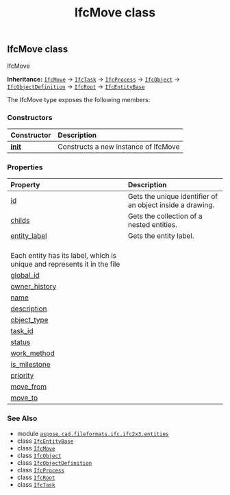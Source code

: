 ﻿---
title: IfcMove class
second_title: Aspose.CAD for Python via .NET API References
description: 
type: docs
weight: 3250
url: /python-net/aspose.cad.fileformats.ifc.ifc2x3.entities/ifcmove/
is_root: false
---

## IfcMove class

IfcMove



**Inheritance:** [`IfcMove`](/cad/python-net/aspose.cad.fileformats.ifc.ifc2x3.entities/ifcmove) → 
[`IfcTask`](/cad/python-net/aspose.cad.fileformats.ifc.ifc2x3.entities/ifctask) → 
[`IfcProcess`](/cad/python-net/aspose.cad.fileformats.ifc.ifc2x3.entities/ifcprocess) → 
[`IfcObject`](/cad/python-net/aspose.cad.fileformats.ifc.ifc2x3.entities/ifcobject) → 
[`IfcObjectDefinition`](/cad/python-net/aspose.cad.fileformats.ifc.ifc2x3.entities/ifcobjectdefinition) → 
[`IfcRoot`](/cad/python-net/aspose.cad.fileformats.ifc.ifc2x3.entities/ifcroot) → 
[`IfcEntityBase`](/cad/python-net/aspose.cad.fileformats.ifc/ifcentitybase)



The IfcMove type exposes the following members:

### Constructors
| Constructor | Description |
| :- | :- |
| [__init__](/cad/python-net/aspose.cad.fileformats.ifc.ifc2x3.entities/ifcmove/__init__/#) | Constructs a new instance of IfcMove |


### Properties
| Property | Description |
| :- | :- |
| [id](/cad/python-net/aspose.cad.fileformats.ifc.ifc2x3.entities/ifcmove/id) | Gets the unique identifier of an object inside a drawing. |
| [childs](/cad/python-net/aspose.cad.fileformats.ifc.ifc2x3.entities/ifcmove/childs) | Gets the collection of a nested entities. |
| [entity_label](/cad/python-net/aspose.cad.fileformats.ifc.ifc2x3.entities/ifcmove/entity_label) | Gets the entity label.<br/>Each entity has its label, which is unique and represents it in the file |
| [global_id](/cad/python-net/aspose.cad.fileformats.ifc.ifc2x3.entities/ifcmove/global_id) |  |
| [owner_history](/cad/python-net/aspose.cad.fileformats.ifc.ifc2x3.entities/ifcmove/owner_history) |  |
| [name](/cad/python-net/aspose.cad.fileformats.ifc.ifc2x3.entities/ifcmove/name) |  |
| [description](/cad/python-net/aspose.cad.fileformats.ifc.ifc2x3.entities/ifcmove/description) |  |
| [object_type](/cad/python-net/aspose.cad.fileformats.ifc.ifc2x3.entities/ifcmove/object_type) |  |
| [task_id](/cad/python-net/aspose.cad.fileformats.ifc.ifc2x3.entities/ifcmove/task_id) |  |
| [status](/cad/python-net/aspose.cad.fileformats.ifc.ifc2x3.entities/ifcmove/status) |  |
| [work_method](/cad/python-net/aspose.cad.fileformats.ifc.ifc2x3.entities/ifcmove/work_method) |  |
| [is_milestone](/cad/python-net/aspose.cad.fileformats.ifc.ifc2x3.entities/ifcmove/is_milestone) |  |
| [priority](/cad/python-net/aspose.cad.fileformats.ifc.ifc2x3.entities/ifcmove/priority) |  |
| [move_from](/cad/python-net/aspose.cad.fileformats.ifc.ifc2x3.entities/ifcmove/move_from) |  |
| [move_to](/cad/python-net/aspose.cad.fileformats.ifc.ifc2x3.entities/ifcmove/move_to) |  |



### See Also
* module [`aspose.cad.fileformats.ifc.ifc2x3.entities`](..)
* class [`IfcEntityBase`](/cad/python-net/aspose.cad.fileformats.ifc/ifcentitybase)
* class [`IfcMove`](/cad/python-net/aspose.cad.fileformats.ifc.ifc2x3.entities/ifcmove)
* class [`IfcObject`](/cad/python-net/aspose.cad.fileformats.ifc.ifc2x3.entities/ifcobject)
* class [`IfcObjectDefinition`](/cad/python-net/aspose.cad.fileformats.ifc.ifc2x3.entities/ifcobjectdefinition)
* class [`IfcProcess`](/cad/python-net/aspose.cad.fileformats.ifc.ifc2x3.entities/ifcprocess)
* class [`IfcRoot`](/cad/python-net/aspose.cad.fileformats.ifc.ifc2x3.entities/ifcroot)
* class [`IfcTask`](/cad/python-net/aspose.cad.fileformats.ifc.ifc2x3.entities/ifctask)
